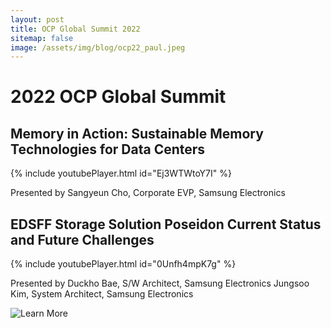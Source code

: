 ```yaml
---
layout: post
title: OCP Global Summit 2022
sitemap: false
image: /assets/img/blog/ocp22_paul.jpeg
---
```

# 2022 OCP Global Summit
## Memory in Action: Sustainable Memory Technologies for Data Centers

{% include youtubePlayer.html id="Ej3WTWtoY7I" %}<br>

Presented by
Sangyeun Cho, Corporate EVP, Samsung Electronics

## EDSFF Storage Solution Poseidon Current Status and Future Challenges

{% include youtubePlayer.html id="0Unfh4mpK7g" %}<br>

Presented by
Duckho Bae, S/W Architect, Samsung Electronics
Jungsoo Kim, System Architect, Samsung Electronics

![Learn More](https://semiconductor.samsung.com/newsroom/tech-blog/samsung-electronics-joins-ocp-global-summit-2022-blending-breakthrough-memory-solutions-with-eco-conscious-thinking/)